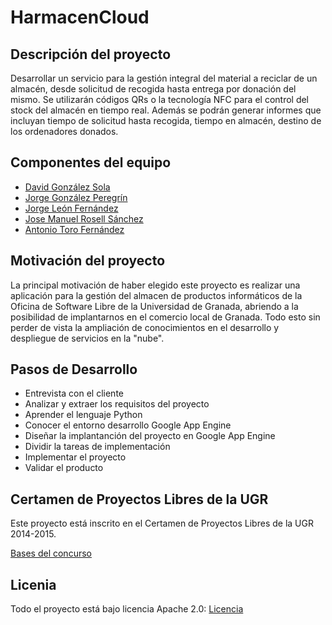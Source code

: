 HarmacenCloud
=============


## Descripción del proyecto
 
Desarrollar un servicio para la gestión integral del material a reciclar de un almacén, desde solicitud de recogida hasta entrega por donación del mismo. Se utilizarán códigos QRs o la tecnología NFC para el control del stock del almacén en tiempo real. Además se podrán generar informes que incluyan tiempo de solicitud hasta recogida, tiempo en almacén, destino de los ordenadores donados.

## Componentes del equipo

- [David González Sola](https://github.com/DavidGSola)
- [Jorge González Peregrín](https://github.com/Georgevik)
- [Jorge León Fernández](https://github.com/jorgeles)
- [Jose Manuel Rosell Sánchez](https://github.com/jmrosell)
- [Antonio Toro Fernández](https://github.com/antorof)

## Motivación del proyecto

La principal motivación de haber elegido este proyecto es realizar una aplicación para la gestión del almacen de productos informáticos de la Oficina de Software Libre de la Universidad de Granada, abriendo a la posibilidad de implantarnos en el comercio local de Granada. Todo esto sin perder de vista la ampliación de conocimientos en el desarrollo y despliegue de servicios en la "nube".

## Pasos de Desarrollo

- Entrevista con el cliente
- Analizar y extraer los requisitos del proyecto
- Aprender el lenguaje Python
- Conocer el entorno desarrollo Google App Engine
- Diseñar la implantanción del proyecto en Google App Engine
- Dividir la tareas de implementación
- Implementar el proyecto
- Validar el producto

## Certamen de Proyectos Libres de la UGR

Este proyecto está inscrito en el Certamen de Proyectos Libres de la UGR 2014-2015.

[Bases del concurso](http://osl.ugr.es/bases-de-los-premios-a-proyectos-libres-de-la-ugr/)

## Licenia

Todo el proyecto está bajo licencia Apache 2.0: [Licencia](https://github.com/HarmaDev/HarmacenCloud/blob/master/LICENSE)
